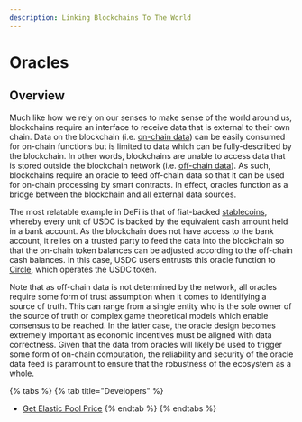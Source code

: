 ```yaml
---
description: Linking Blockchains To The World
---
```


# Oracles

## Overview

Much like how we rely on our senses to make sense of the world around us, blockchains require an interface to receive data that is external to their own chain. Data on the blockchain (i.e. [on-chain data](on-chain-vs-off-chain-data.md)) can be easily consumed for on-chain functions but is limited to data which can be fully-described by the blockchain. In other words, blockchains are unable to access data that is stored outside the blockchain network (i.e. [off-chain data](on-chain-vs-off-chain-data.md)). As such, blockchains require an oracle to feed off-chain data so that it can be used for on-chain processing by smart contracts. In effect, oracles function as a bridge between the blockchain and all external data sources.

The most relatable example in DeFi is that of fiat-backed [stablecoins](../decentralized-finance/stablecoins.md), whereby every unit of USDC is backed by the equivalent cash amount held in a bank account. As the blockchain does not have access to the bank account, it relies on a trusted party to feed the data into the blockchain so that the on-chain token balances can be adjusted according to the off-chain cash balances. In this case, USDC users entrusts this oracle function to [Circle](https://www.circle.com/en/about-circle), which operates the USDC token.&#x20;

Note that as off-chain data is not determined by the network, all oracles require some form of trust assumption when it comes to identifying a source of truth. This can range from a single entity who is the sole owner of the source of truth or complex game theoretical models which enable consensus to be reached. In the latter case, the oracle design becomes extremely important as economic incentives must be aligned with data correctness. Given that the data from oracles will likely be used to trigger some form of on-chain computation, the reliability and security of the oracle data feed is paramount to ensure that the robustness of the ecosystem as a whole.

{% tabs %}
{% tab title="Developers" %}
* [Get Elastic Pool Price](../../../liquidity-solutions/kyberswap-elastic/developer-guides/get-elastic-pool-price.md)
{% endtab %}
{% endtabs %}
